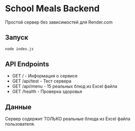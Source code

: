 # School Meals Backend

Простой сервер без зависимостей для Render.com

## Запуск

```bash
node index.js
```

## API Endpoints

- GET / - Информация о сервисе
- GET /api/test - Тест сервера  
- GET /api/menu - 15 реальных блюд из Excel файла
- GET /health - Проверка здоровья

## Данные

Сервер содержит ТОЛЬКО реальные блюда из Excel файла пользователя.
